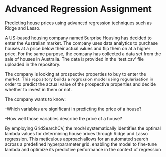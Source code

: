 # Advanced Regression Assignment

Predicting house prices using advanced regression techniques such as Ridge and Lasso.

A US-based housing company named Surprise Housing has decided to enter the Australian market. The company uses data analytics to purchase houses at a price below their actual values and flip them on at a higher price. For the same purpose, the company has collected a data set from the sale of houses in Australia. The data is provided in the 'test.csv' file uploaded in the repository.

The company is looking at prospective properties to buy to enter the market. This repository builds a regression model using regularisation in order to predict the actual value of the prospective properties and decide whether to invest in them or not.

The company wants to know:

-Which variables are significant in predicting the price of a house?

-How well those variables describe the price of a house?

By employing GridSearchCV, the model systematically identifies the optimal lambda values for determining house prices through Ridge and Lasso regression. This meticulous approach allows for an automated search across a predefined hyperparameter grid, enabling the model to fine-tune lambda and optimize its predictive performance in the context of regression
